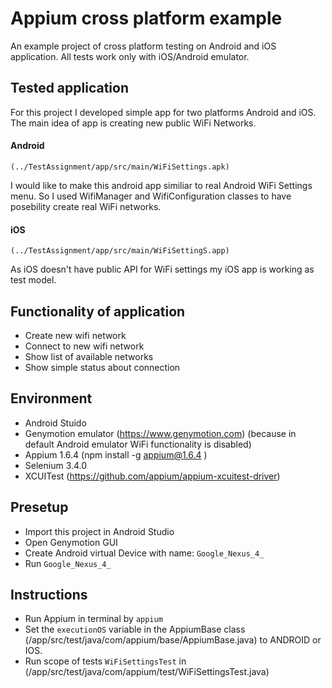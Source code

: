 # Appium cross platform example

An example project of cross platform testing  on Android and iOS application. All tests work only with iOS/Android emulator.

## Tested application

For this project I developed simple app for two platforms Android and iOS. The main idea of app is creating new public WiFi Networks. 

#### Android 
```
(../TestAssignment/app/src/main/WiFiSettings.apk)
```
I would like to make this android app similiar to real Android WiFi Settings menu. So I used WifiManager and WifiConfiguration classes to have posebility create real WiFi networks.

#### iOS 
```
(../TestAssignment/app/src/main/WiFiSettingS.app)
```
As iOS doesn't have public API for WiFi settings my iOS app is working as test model.

## Functionality of application 
- Create new wifi network
- Connect to new wifi network
- Show list of available networks
- Show simple status about connection


## Environment
- Android Stuido 
- Genymotion emulator (https://www.genymotion.com) (because in default Android emulator WiFi functionality is disabled)
- Appium 1.6.4 (npm install -g appium@1.6.4 )
- Selenium 3.4.0
- XCUITest (https://github.com/appium/appium-xcuitest-driver)


## Presetup
- Import this project in Android Studio
- Open Genymotion GUI
- Create Android virtual Device with name: ```Google_Nexus_4_ ```
- Run ```Google_Nexus_4_```

## Instructions
- Run Appium in terminal by ```appium```
- Set the ``executionOS`` variable in the AppiumBase class (/app/src/test/java/com/appium/base/AppiumBase.java) to ANDROID or IOS.
- Run scope of tests ``WiFiSettingsTest`` in (/app/src/test/java/com/appium/test/WiFiSettingsTest.java)
 
 
